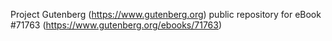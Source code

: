 Project Gutenberg (https://www.gutenberg.org) public repository
for eBook #71763 (https://www.gutenberg.org/ebooks/71763)
